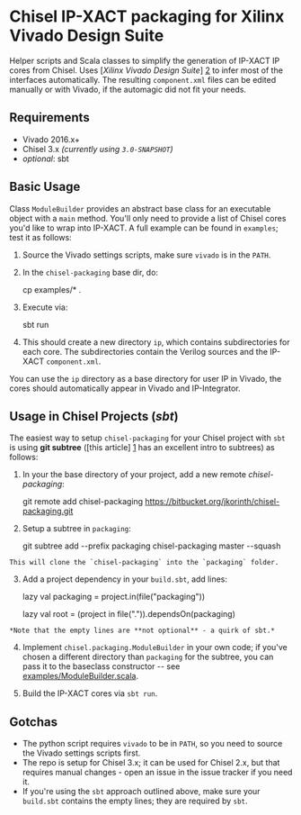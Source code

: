 Chisel IP-XACT packaging for Xilinx Vivado Design Suite
=======================================================

Helper scripts and Scala classes to simplify the generation of IP-XACT IP cores from Chisel.
Uses [*Xilinx Vivado Design Suite*] [2] to infer most of the interfaces automatically.
The resulting `component.xml` files can be edited manually or with Vivado, if the automagic
did not fit your needs.

Requirements
----------------------
  * Vivado 2016.x+
  * Chisel 3.x *(currently using `3.0-SNAPSHOT`)*
  * *optional*: sbt

Basic Usage
-----------
Class `ModuleBuilder` provides an abstract base class for an executable object with a `main`
method. You'll only need to provide a list of Chisel cores you'd like to wrap into IP-XACT.
A full example can be found in `examples`; test it as follows:

  1. Source the Vivado settings scripts, make sure `vivado` is in the `PATH`.
  2. In the `chisel-packaging` base dir, do:  
        
        cp examples/* .
        
  3. Execute via:
        
        sbt run
        
  4. This should create a new directory `ip`, which contains subdirectories for each core.
     The subdirectories contain the Verilog sources and the IP-XACT `component.xml`.

You can use the `ip` directory as a base directory for user IP in Vivado, the cores should
automatically appear in Vivado and IP-Integrator.


Usage in Chisel Projects (*sbt*)
--------------------------------
The easiest way to setup `chisel-packaging` for your Chisel project with `sbt` is using
**git subtree** ([this article] [1] has an excellent intro to subtrees) as follows:

  1. In your the base directory of your project, add a new remote *chisel-packaging*:
        
        git remote add chisel-packaging https://bitbucket.org/jkorinth/chisel-packaging.git
        
  2. Setup a subtree in `packaging`:
        
        git subtree add --prefix packaging chisel-packaging master --squash
        
    This will clone the `chisel-packaging` into the `packaging` folder.

  3. Add a project dependency in your `build.sbt`, add lines:
        
        lazy val packaging = project.in(file("packaging"))
        
        lazy val root = (project in file(".")).dependsOn(packaging)
        

    *Note that the empty lines are **not optional** - a quirk of sbt.*

  4. Implement `chisel.packaging.ModuleBuilder` in your own code; if you've chosen
     a different directory than `packaging` for the subtree, you can pass it to the
     baseclass constructor -- see [examples/ModuleBuilder.scala](examples/ModuleBuilder.scala).

  5. Build the IP-XACT cores via `sbt run`.

Gotchas
-------
  * The python script requires `vivado` to be in `PATH`, so you need to source the Vivado
    settings scripts first.
  * The repo is setup for Chisel 3.x; it can be used for Chisel 2.x, but that requires
    manual changes - open an issue in the issue tracker if you need it.
  * If you're using the `sbt` approach outlined above, make sure your `build.sbt` contains
    the empty lines; they are required by `sbt`.

[1]: https://www.atlassian.com/blog/git/alternatives-to-git-submodule-git-subtree
[2]: https://www.xilinx.com/products/design-tools/vivado.html